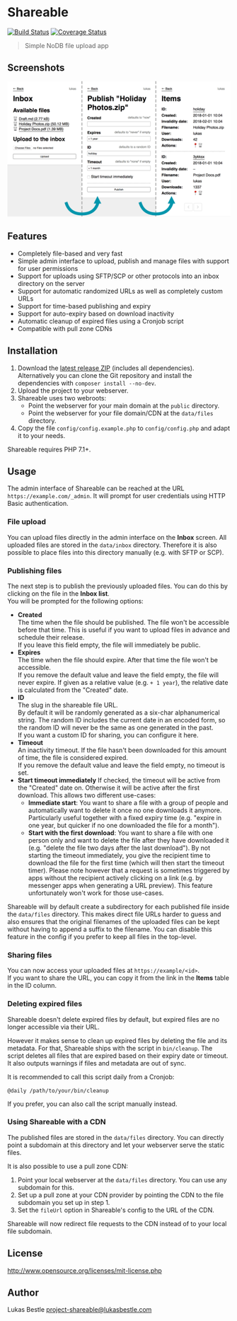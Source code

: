 # Shareable

[![Build Status](https://travis-ci.com/lukasbestle/shareable.svg?branch=master)](https://travis-ci.com/lukasbestle/shareable) [![Coverage Status](https://coveralls.io/repos/github/lukasbestle/shareable/badge.svg?branch=master)](https://coveralls.io/github/lukasbestle/shareable?branch=master)

> Simple NoDB file upload app

## Screenshots

![Screenshots of the admin interface](screenshots.png)

## Features

- Completely file-based and very fast
- Simple admin interface to upload, publish and manage files with support for user permissions
- Support for uploads using SFTP/SCP or other protocols into an inbox directory on the server
- Support for automatic randomized URLs as well as completely custom URLs
- Support for time-based publishing and expiry
- Support for auto-expiry based on download inactivity
- Automatic cleanup of expired files using a Cronjob script
- Compatible with pull zone CDNs

## Installation

1. Download the [latest release ZIP](https://github.com/lukasbestle/shareable/releases) (includes all dependencies).  
   Alternatively you can clone the Git repository and install the dependencies with `composer install --no-dev`.
2. Upload the project to your webserver.
3. Shareable uses two webroots:
   - Point the webserver for your main domain at the `public` directory.
   - Point the webserver for your file domain/CDN at the `data/files` directory.
4. Copy the file `config/config.example.php` to `config/config.php` and adapt it to your needs.

Shareable requires PHP 7.1+.

## Usage

The admin interface of Shareable can be reached at the URL `https://example.com/_admin`. It will prompt for user credentials using HTTP Basic authentication.

### File upload

You can upload files directly in the admin interface on the **Inbox** screen. All uploaded files are stored in the `data/inbox` directory. Therefore it is also possible to place files into this directory manually (e.g. with SFTP or SCP).

### Publishing files

The next step is to publish the previously uploaded files. You can do this by clicking on the file in the **Inbox list**.  
You will be prompted for the following options:

- **Created**  
  The time when the file should be published. The file won't be accessible before that time. This is useful if you want to upload files in advance and schedule their release.  
  If you leave this field empty, the file will immediately be public.
- **Expires**  
  The time when the file should expire. After that time the file won't be accessible.  
  If you remove the default value and leave the field empty, the file will never expire.
  If given as a relative value (e.g. `+ 1 year`), the relative date is calculated from the "Created" date.
- **ID**  
  The slug in the shareable file URL.  
  By default it will be randomly generated as a six-char alphanumerical string. The random ID includes the current date in an encoded form, so the random ID will never be the same as one generated in the past.  
  If you want a custom ID for sharing, you can configure it here.
- **Timeout**  
  An inactivity timeout. If the file hasn't been downloaded for this amount of time, the file is considered expired.  
  If you remove the default value and leave the field empty, no timeout is set.
- **Start timeout immediately**
  If checked, the timeout will be active from the "Created" date on. Otherwise it will be active after the first download. This allows two different use-cases:
  - **Immediate start**: You want to share a file with a group of people and automatically want to delete it once no one downloads it anymore. Particularly useful together with a fixed expiry time (e.g. "expire in one year, but quicker if no one downloaded the file for a month").
  - **Start with the first download**: You want to share a file with one person only and want to delete the file after they have downloaded it (e.g. "delete the file two days after the last download"). By not starting the timeout immediately, you give the recipient time to download the file for the first time (which will then start the timeout timer). Please note however that a request is sometimes triggered by apps without the recipient actively clicking on a link (e.g. by messenger apps when generating a URL preview). This feature unfortunately won't work for those use-cases.

Shareable will by default create a subdirectory for each published file inside the `data/files` directory. This makes direct file URLs harder to guess and also ensures that the original filenames of the uploaded files can be kept without having to append a suffix to the filename. You can disable this feature in the config if you prefer to keep all files in the top-level.

### Sharing files

You can now access your uploaded files at `https://example/<id>`.  
If you want to share the URL, you can copy it from the link in the **Items** table in the ID column.

### Deleting expired files

Shareable doesn't delete expired files by default, but expired files are no longer accessible via their URL.

However it makes sense to clean up expired files by deleting the file and its metadata. For that, Shareable ships with the script in `bin/cleanup`. The script deletes all files that are expired based on their expiry date or timeout. It also outputs warnings if files and metadata are out of sync.

It is recommended to call this script daily from a Cronjob:

```
@daily /path/to/your/bin/cleanup
```

If you prefer, you can also call the script manually instead.

### Using Shareable with a CDN

The published files are stored in the `data/files` directory. You can directly point a subdomain at this directory and let your webserver serve the static files.

It is also possible to use a pull zone CDN:

1. Point your local webserver at the `data/files` directory. You can use any subdomain for this.
2. Set up a pull zone at your CDN provider by pointing the CDN to the file subdomain you set up in step 1.
3. Set the `fileUrl` option in Shareable's config to the URL of the CDN.

Shareable will now redirect file requests to the CDN instead of to your local file subdomain.

## License

<http://www.opensource.org/licenses/mit-license.php>

## Author

Lukas Bestle <project-shareable@lukasbestle.com>